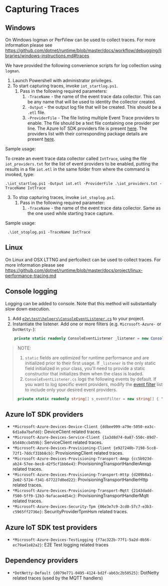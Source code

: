 # Capturing Traces

## Windows
On Windows logman or PerfView can be used to collect traces. For more information please see https://github.com/dotnet/runtime/blob/master/docs/workflow/debugging/libraries/windows-instructions.md#traces

We have provided the following convenience scripts for log collection using `logman`.

1. Launch Powershell with administrator privileges.
2. To start capturing traces, invoke `iot_startlog.ps1`.
   1. Pass in the following required parameters:
      1. `-TraceName` - the name of the event trace data collector.  This can be any name that will be used to identity the collector created.
      2. `-Output` - the output log file that will be created. This should be a `.etl` file.
      3. `-ProviderFile` - The file listing multiple Event Trace providers to enable. The file should be a text file containing one provider per line.
        The Azure IoT SDK providers file is present [here](https://github.com/Azure/azure-iot-sdk-csharp/blob/master/tools/CaptureLogs/iot_providers.txt). The providers list with their corresponding package details are present [here](https://github.com/Azure/azure-iot-sdk-csharp/tree/master/tools/CaptureLogs#azure-iot-sdk-providers).

  Sample usage:

  To create an event trace data collector called `IotTrace`, using the file `iot_providers.txt` for the list of event providers to be enabled, putting the results in a file `iot.etl` in the same folder from where the command is invoked, type:
  ```powersehll
  .\iot_startlog.ps1 -Output iot.etl -ProviderFile .\iot_providers.txt -TraceName IotTrace
  ```

3. To stop capturing traces, invoke `iot_stoplog.ps1`.
   1. Pass in the following required parameter:
      1. `-TraceName` - the name of the event trace data collector. Same as the one used while starting trace capture.

  Sample usage:
  ```powersehll
   .\iot_stoplog.ps1 -TraceName IotTrace
  ```

## Linux
On Linux and OSX LTTNG and perfcollect can be used to collect traces. For more information please see https://github.com/dotnet/runtime/blob/master/docs/project/linux-performance-tracing.md

## Console logging
Logging can be added to console. Note that this method will substantially slow down execution.

  1. Add [`e2e\test\helpers\ConsoleEventListener.cs`](https://github.com/Azure/azure-iot-sdk-csharp/blob/master/e2e/test/helpers/ConsoleEventListener.cs) to your project.
  2. Instantiate the listener. Add one or more filters (e.g. `Microsoft-Azure-` or `DotNetty-`):

```csharp
	private static readonly ConsoleEventListener _listener = new ConsoleEventListener();
```
> NOTE: 
> 1. `static` fields are optimized for runtime performance and are initialized prior to their first usage. If `_listener` is the only static field initialized in your class, you'll need to provide a static constructor that initializes them when the class is loaded.
> 2. `ConsoleEventListener.cs` logs the following events by default. If you want to log specific event providers, modify the [event filter](https://github.com/Azure/azure-iot-sdk-csharp/blob/4b5e0147f3768761cacaf4913ab6be707425f9da/e2e/test/helpers/ConsoleEventListener.cs#L20) list to include only your desired event providers.
> ```csharp
> private static readonly string[] s_eventFilter = new string[] { "DotNetty-Default", "Microsoft-Azure-Devices", "Azure-Core", "Azure-Identity" };
> ```

## Azure IoT SDK providers

* `*Microsoft-Azure-Devices-Device-Client {ddbee999-a79e-5050-ea3c-6d1a8a7bafdd}`: DeviceClient related traces.
* `*Microsoft-Azure-Devices-Service-Client {1a3d8d74-0a87-550c-89d7-b5d40ccb459b}`: ServiceClient related traces.
* `*Microsoft-Azure-Devices-Provisioning-Client {e927240b-7198-5cc8-72f1-7ddcf31bb8cb}`: ProvisioningClient related traces.
* `*Microsoft-Azure-Devices-Provisioning-Transport-Amqp {cc5b923d-ab24-57ee-bec8-d2f5cf1bb6e4}`: ProvisioningTransportHandlerAmqp related traces.
* `*Microsoft-Azure-Devices-Provisioning-Transport-Http {d209b8a1-2e02-5724-f341-677227d0ed22}`: ProvisioningTransportHandlerHttp related traces.
* `*Microsoft-Azure-Devices-Provisioning-Transport-Mqtt {2143dadd-f500-5ff9-12b3-9afacae4d54c}`: ProvisioningTransportHandlerMqtt related traces.
* `*Microsoft-Azure-Devices-Security-Tpm {06e3e7c9-2cd0-57c7-e3b3-c5965ff2736e}`: SecurityProviderTpmHsm related traces.

## Azure IoT SDK test providers

* `*Microsoft-Azure-Devices-TestLogging {f7ac322b-77f1-5a2d-0b56-ec79a41e82a2}`: E2E Test logging related traces

## Dependency providers

* `*DotNetty-Default {d079e771-0495-4124-bd2f-ab63c2b50525}`: DotNetty related traces (used by the MQTT handlers)
